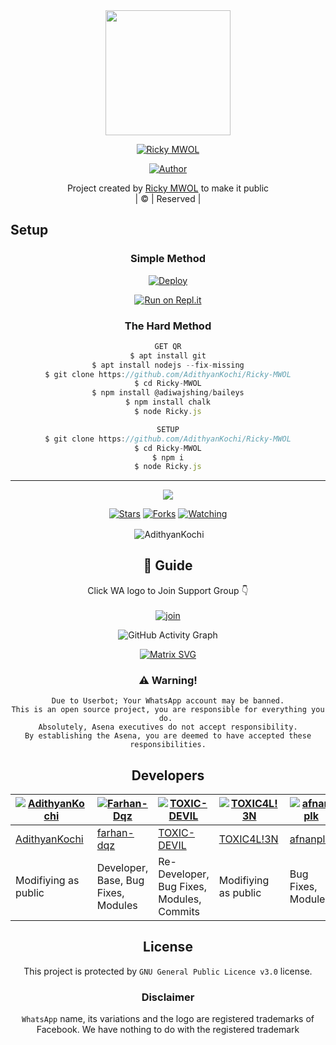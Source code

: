 

<div align="center">
  <img border-radius: 15px src="20210811_082543.jpg"width="200" height="200"/>
  <p align="center">
    
    
<a href="#"><img title="Ricky MWOL" src="https://img.shields.io/badge/Ricky MWOL-green?colorA=%23ff0000&colorB=%23017e40&style=for-the-badge"></a>
</p>
  <p align="center">
<a href=https://github.com/AdithyanKochi"><img title="Author" src="https://img.shields.io/badge/Author-(hunk!nd3 p4d4y41!-RickyMWOL?color=blue&style=for-the-badge&logo=whatsapp"></a>
</p>
</div>
<p align="center">
Project created by <a href="https://github.com/AdithyanKochi">Ricky MWOL</a> to make it public
    <br>
       | © |
        Reserved |
    <br> 
</p>

## Setup
<div align="center">

  ### Simple Method
  
[![Deploy](https://www.herokucdn.com/deploy/button.svg)](https://heroku.com/deploy?template=https://github.com/AdithyanKochi/Ricky-MWOL) 
  
[![Run on Repl.it](https://repl.it/badge/github/quiec/whatsAlfa)](https://replit.com/@AdithyanKochi/RickyMwol?v=1)
  
### The Hard Method
```js
GET QR
$ apt install git
$ apt install nodejs --fix-missing
$ git clone https://github.com/AdithyanKochi/Ricky-MWOL
$ cd Ricky-MWOL
$ npm install @adiwajshing/baileys
$ npm install chalk
$ node Ricky.js
```
      
```js
SETUP
$ git clone https://github.com/AdithyanKochi/Ricky-MWOL
$ cd Ricky-MWOL
$ npm i
$ node Ricky.js
```

----

  <p align="center">
  <a href="https://github.com/AdithyanKochi/Ricky-MWOL">
    
<a href="https:https://github.com/AdithyanKochi?tab=followers">
<img src="https://img.shields.io/github/repo-size/AdithyanKochi/Ricky-MWOL?color=green&label=Repo%20total%20size&style=plastic">
<p align="center">
<a href="https://github.com/AdithyanKochi/followers"
<img title="Followers" src="https://img.shields.io/github/followers/AdithyanKochi?color=blue&style=flat-square"></a>
<a href="https://github.com/AdithyanKochi/Ricky-MWOL/stargazers/"><img title="Stars" src="https://img.shields.io/github/stars/AdithyanKochi/Ricky-MWOL?color=blue&style=flat-square"></a>
<a href="https://github.com/AdithyanKochi/Ricky-MWOL/network/members"><img title="Forks" src="https://img.shields.io/github/forks/AdithyanKochi/Ricky-MWOL?color=blue&style=flat-square"></a>
<a href="https://github.com/AdithyanKochi/Ricky-MWOL/watchers"><img title="Watching" src="https://img.shields.io/github/watchers/AdithyanKochi/Ricky-MWOL?label=Watchers&color=blue&style=flat-square"></a>
</p>

<p align="center">
<p>&nbsp;<img align="center" src="https://github-readme-stats.vercel.app/api?username=AdithyanKochi&show_icons=true&theme=dark&locale=en" alt="AdithyanKochi" /></p>
    
## 📢 Guide
Click WA logo to Join Support Group 👇
    <br>
<br>
  [![join](https://github.com/AdithyanKochi/Ricky-MWOL/blob/master/WhatsAsena.png)](https://chat.whatsapp.com/BRPbS6JHUoCE480MpLLM5z)
  <div align="center">
       
  ![GitHub Activity Graph](https://activity-graph.herokuapp.com/graph?username=AdithyanKochi&bg_color=000000&color=4fff67&line=4fff67&point=ffffff&area=true&hide_border=true)
  </div>
 
  
  [![Matrix SVG](https://raw.githubusercontent.com/rodrigograca31/rodrigograca31/master/matrix.svg)](https://chat.whatsapp.com/BRPbS6JHUoCE480MpLLM5z)
                     
### ⚠️ Warning! 
```
Due to Userbot; Your WhatsApp account may be banned.
This is an open source project, you are responsible for everything you do. 
Absolutely, Asena executives do not accept responsibility.
By establishing the Asena, you are deemed to have accepted these responsibilities.
```

## Developers
  <div align="center">
    
[![AdithyanKochi](https://github.com/AdithyanKochi.png?size=100)](https://github.com/AdithyanKochi) | [![Farhan-Dqz](https://github.com/farhan-dqz.png?size=100)](https://github.com/farhan-dqz) | [![TOXIC-DEVIL](https://github.com/TOXIC-DEVIL.png?size=100)](https://github.com/TOXIC-DEVIL) |  [![TOXIC4L!3N](https://github.com/Alien-alfa.png?size=100)](https://github.com/AI-VIKI) | [![afnanplk](https://github.com/afnanplk.png?size=100)](https://github.com/afnanplk) 
----|----|----|----|----
[AdithyanKochi](https://github.com/AdithyanKochi) | [farhan-dqz](https://github.com/farhan-dqz) | [TOXIC-DEVIL](https://github.com/TOXIC-DEVIL) | [TOXIC4L!3N](https://github.com/AI-VIKI) | [afnanplk](https://github.com/afnanplk) 
Modifiying as public | Developer, Base, Bug Fixes, Modules| Re-Developer, Bug Fixes, Modules, Commits |  Modifiying  as   public | Bug Fixes, Modules 
  </div>
    


## License
This project is protected by `GNU General Public Licence v3.0` license.

### Disclaimer
`WhatsApp` name, its variations and the logo are registered trademarks of Facebook. We have nothing to do with the registered trademark

